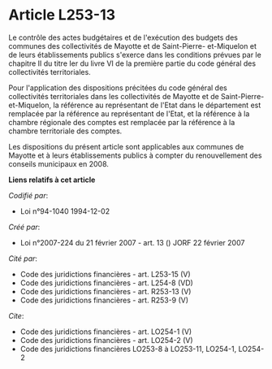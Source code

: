 # Article L253-13

Le contrôle des actes budgétaires et de l'exécution des budgets des communes des collectivités de Mayotte et de Saint-Pierre-
et-Miquelon et de leurs établissements publics s'exerce dans les conditions prévues par le chapitre II du titre Ier du livre
VI de la première partie du code général des collectivités territoriales.

Pour l'application des dispositions précitées du code général des collectivités territoriales dans les collectivités de
Mayotte et de Saint-Pierre-et-Miquelon, la référence au représentant de l'Etat dans le département est remplacée par la
référence au représentant de l'Etat, et la référence à la chambre régionale des comptes est remplacée par la référence à la
chambre territoriale des comptes.

Les dispositions du présent article sont applicables aux communes de Mayotte et à leurs établissements publics à compter du
renouvellement des conseils municipaux en 2008.

**Liens relatifs à cet article**

_Codifié par_:

  - Loi n°94-1040 1994-12-02

_Créé par_:

  - Loi n°2007-224 du 21 février 2007 - art. 13 () JORF 22 février 2007

_Cité par_:

  - Code des juridictions financières - art. L253-15 (V)
  - Code des juridictions financières - art. L254-8 (VD)
  - Code des juridictions financières - art. R253-13 (V)
  - Code des juridictions financières - art. R253-9 (V)

_Cite_:

  - Code des juridictions financières - art. LO254-1 (V)
  - Code des juridictions financières - art. LO254-2 (V)
  - Code des juridictions financières LO253-8 à LO253-11, LO254-1, LO254-2
